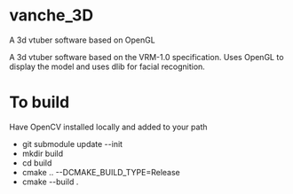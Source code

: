 # vanche_3D
 A 3d vtuber software based on OpenGL

A 3d vtuber software based on the VRM-1.0 specification. Uses OpenGL to display the model and uses dlib for facial recognition. 

# To build
Have OpenCV installed locally and added to your path
- git submodule update --init
- mkdir build
- cd build
- cmake .. --DCMAKE_BUILD_TYPE=Release
- cmake --build .